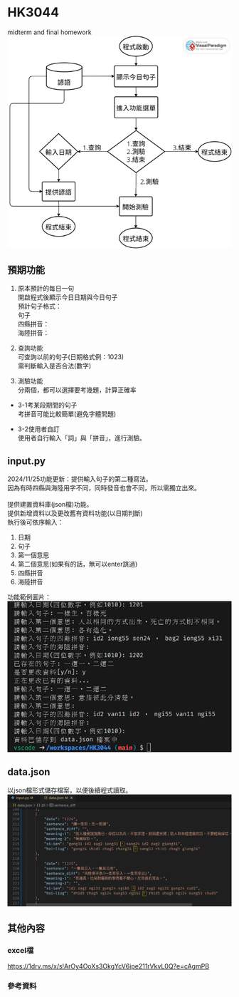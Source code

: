 # HK3044
midterm and final homework<br>
![](功能範例圖/流程圖.png)

## 預期功能
1. 原本預計的每日一句<br>
開啟程式後顯示今日日期與今日句子<br>
預計句子格式：<br>
句子<br>
四縣拼音：<br>
海陸拼音：<br>

2. 查詢功能<br>
可查詢以前的句子(日期格式例：1023)<br>
需判斷輸入是否合法(數字)

3. 測驗功能<br>
分兩個，都可以選擇要考幾題，計算正確率

- 3-1考某段期間的句子<br>
考拼音可能比較簡單(避免字體問題)

- 3-2使用者自訂<br>
使用者自行輸入「詞」與「拼音」，進行測驗。

## input.py
2024/11/25功能更新：提供輸入句子的第二種寫法。<br>
因為有時四縣與海陸用字不同，同時發音也會不同，所以需獨立出來。<br>
<br>
提供建置資料庫(json檔)功能。<br>
提供新增資料以及更改舊有資料功能(以日期判斷)<br>
執行後可依序輸入：
1. 日期
2. 句子
3. 第一個意思
4. 第二個意思(如果有的話，無可以enter跳過)
5. 四縣拼音
6. 海陸拼音

功能範例圖片：<br>
![](功能範例圖/input_1.png)

## data.json
以json檔形式儲存檔案，以便後續程式讀取。<br>
![](功能範例圖/data_2.png)

## 其他內容

### excel檔
<https://1drv.ms/x/s!ArOy4OoXs3OkgYcV6ipe211rVkvL0Q?e=cAgmPB>

### 參考資料